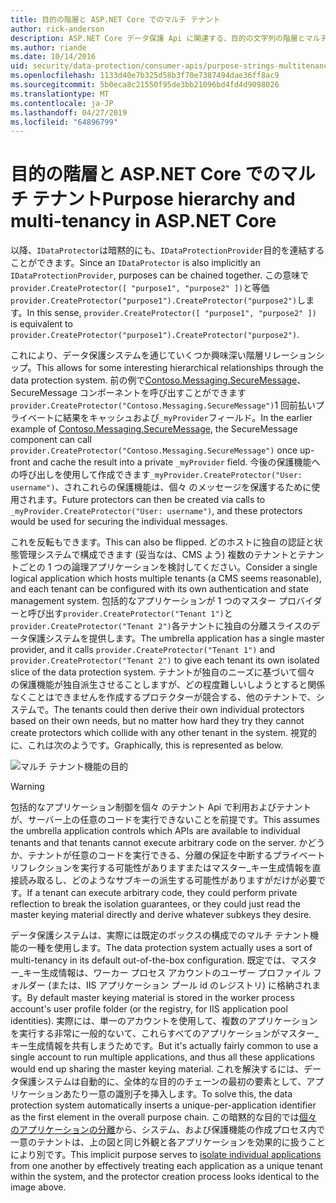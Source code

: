 ```yaml
---
title: 目的の階層と ASP.NET Core でのマルチ テナント
author: rick-anderson
description: ASP.NET Core データ保護 Api に関連する、目的の文字列の階層とマルチ テナント機能について説明します。
ms.author: riande
ms.date: 10/14/2016
uid: security/data-protection/consumer-apis/purpose-strings-multitenancy
ms.openlocfilehash: 1133d40e7b325d58b3f70e7387494dae36ff8ac9
ms.sourcegitcommit: 5b0eca8c21550f95de3bb21096bd4fd4d9098026
ms.translationtype: MT
ms.contentlocale: ja-JP
ms.lasthandoff: 04/27/2019
ms.locfileid: "64896799"
---
```

# <a name="purpose-hierarchy-and-multi-tenancy-in-aspnet-core"></a><span data-ttu-id="a003e-103">目的の階層と ASP.NET Core でのマルチ テナント</span><span class="sxs-lookup"><span data-stu-id="a003e-103">Purpose hierarchy and multi-tenancy in ASP.NET Core</span></span>

<span data-ttu-id="a003e-104">以降、`IDataProtector`は暗黙的にも、`IDataProtectionProvider`目的を連結することができます。</span><span class="sxs-lookup"><span data-stu-id="a003e-104">Since an `IDataProtector` is also implicitly an `IDataProtectionProvider`, purposes can be chained together.</span></span> <span data-ttu-id="a003e-105">この意味で`provider.CreateProtector([ "purpose1", "purpose2" ])`と等価`provider.CreateProtector("purpose1").CreateProtector("purpose2")`します。</span><span class="sxs-lookup"><span data-stu-id="a003e-105">In this sense, `provider.CreateProtector([ "purpose1", "purpose2" ])` is equivalent to `provider.CreateProtector("purpose1").CreateProtector("purpose2")`.</span></span>

<span data-ttu-id="a003e-106">これにより、データ保護システムを通じていくつか興味深い階層リレーションシップ。</span><span class="sxs-lookup"><span data-stu-id="a003e-106">This allows for some interesting hierarchical relationships through the data protection system.</span></span> <span data-ttu-id="a003e-107">前の例で[Contoso.Messaging.SecureMessage](xref:security/data-protection/consumer-apis/purpose-strings#data-protection-contoso-purpose)、SecureMessage コンポーネントを呼び出すことができます`provider.CreateProtector("Contoso.Messaging.SecureMessage")`1 回前払いプライベートに結果をキャッシュおよび`_myProvider`フィールド。</span><span class="sxs-lookup"><span data-stu-id="a003e-107">In the earlier example of [Contoso.Messaging.SecureMessage](xref:security/data-protection/consumer-apis/purpose-strings#data-protection-contoso-purpose), the SecureMessage component can call `provider.CreateProtector("Contoso.Messaging.SecureMessage")` once up-front and cache the result into a private `_myProvider` field.</span></span> <span data-ttu-id="a003e-108">今後の保護機能への呼び出しを使用して作成できます`_myProvider.CreateProtector("User: username")`、されこれらの保護機能は、個々 のメッセージを保護するために使用されます。</span><span class="sxs-lookup"><span data-stu-id="a003e-108">Future protectors can then be created via calls to `_myProvider.CreateProtector("User: username")`, and these protectors would be used for securing the individual messages.</span></span>

<span data-ttu-id="a003e-109">これを反転もできます。</span><span class="sxs-lookup"><span data-stu-id="a003e-109">This can also be flipped.</span></span> <span data-ttu-id="a003e-110">どのホストに独自の認証と状態管理システムで構成できます (妥当なは、CMS よう) 複数のテナントとテナントごとの 1 つの論理アプリケーションを検討してください。</span><span class="sxs-lookup"><span data-stu-id="a003e-110">Consider a single logical application which hosts multiple tenants (a CMS seems reasonable), and each tenant can be configured with its own authentication and state management system.</span></span> <span data-ttu-id="a003e-111">包括的なアプリケーションが 1 つのマスター プロバイダーと呼び出す`provider.CreateProtector("Tenant 1")`と`provider.CreateProtector("Tenant 2")`各テナントに独自の分離スライスのデータ保護システムを提供します。</span><span class="sxs-lookup"><span data-stu-id="a003e-111">The umbrella application has a single master provider, and it calls `provider.CreateProtector("Tenant 1")` and `provider.CreateProtector("Tenant 2")` to give each tenant its own isolated slice of the data protection system.</span></span> <span data-ttu-id="a003e-112">テナントが独自のニーズに基づいて個々 の保護機能が独自派生させることしますが、どの程度難しいしようとすると関係なくことはできませんを作成するプロテクターが競合する、他のテナントで、システムで。</span><span class="sxs-lookup"><span data-stu-id="a003e-112">The tenants could then derive their own individual protectors based on their own needs, but no matter how hard they try they cannot create protectors which collide with any other tenant in the system.</span></span> <span data-ttu-id="a003e-113">視覚的に、これは次のようです。</span><span class="sxs-lookup"><span data-stu-id="a003e-113">Graphically, this is represented as below.</span></span>

![マルチ テナント機能の目的](purpose-strings-multitenancy/_static/purposes-multi-tenancy.png)

>[!WARNING]
> <span data-ttu-id="a003e-115">包括的なアプリケーション制御を個々 のテナント Api で利用およびテナントが、サーバー上の任意のコードを実行できないことを前提です。</span><span class="sxs-lookup"><span data-stu-id="a003e-115">This assumes the umbrella application controls which APIs are available to individual tenants and that tenants cannot execute arbitrary code on the server.</span></span> <span data-ttu-id="a003e-116">かどうか、テナントが任意のコードを実行できる、分離の保証を中断するプライベート リフレクションを実行する可能性がありますまたはマスター_キー生成情報を直接読み取るし、どのようなサブキーの派生する可能性がありますがだけが必要です。</span><span class="sxs-lookup"><span data-stu-id="a003e-116">If a tenant can execute arbitrary code, they could perform private reflection to break the isolation guarantees, or they could just read the master keying material directly and derive whatever subkeys they desire.</span></span>

<span data-ttu-id="a003e-117">データ保護システムは、実際には既定のボックスの構成でのマルチ テナント機能の一種を使用します。</span><span class="sxs-lookup"><span data-stu-id="a003e-117">The data protection system actually uses a sort of multi-tenancy in its default out-of-the-box configuration.</span></span> <span data-ttu-id="a003e-118">既定では、マスター_キー生成情報は、ワーカー プロセス アカウントのユーザー プロファイル フォルダー (または、IIS アプリケーション プール id のレジストリ) に格納されます。</span><span class="sxs-lookup"><span data-stu-id="a003e-118">By default master keying material is stored in the worker process account's user profile folder (or the registry, for IIS application pool identities).</span></span> <span data-ttu-id="a003e-119">実際には、単一のアカウントを使用して、複数のアプリケーションを実行する非常に一般的ないて、これらすべてのアプリケーションがマスター_キー生成情報を共有しまうためです。</span><span class="sxs-lookup"><span data-stu-id="a003e-119">But it's actually fairly common to use a single account to run multiple applications, and thus all these applications would end up sharing the master keying material.</span></span> <span data-ttu-id="a003e-120">これを解決するには、データ保護システムは自動的に、全体的な目的のチェーンの最初の要素として、アプリケーションあたり一意の識別子を挿入します。</span><span class="sxs-lookup"><span data-stu-id="a003e-120">To solve this, the data protection system automatically inserts a unique-per-application identifier as the first element in the overall purpose chain.</span></span> <span data-ttu-id="a003e-121">この暗黙的な目的では[個々 のアプリケーションの分離](xref:security/data-protection/configuration/overview#per-application-isolation)から、システム、および保護機能の作成プロセス内で一意のテナントは、上の図と同じ外観と各アプリケーションを効果的に扱うことにより別です。</span><span class="sxs-lookup"><span data-stu-id="a003e-121">This implicit purpose serves to [isolate individual applications](xref:security/data-protection/configuration/overview#per-application-isolation) from one another by effectively treating each application as a unique tenant within the system, and the protector creation process looks identical to the image above.</span></span>
